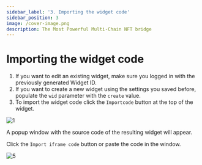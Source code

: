 ```yaml
---
sidebar_label: '3. Importing the widget code'
sidebar_position: 3
image: /cover-image.png
description: The Most Powerful Multi-Chain NFT bridge
---
```


# Importing the widget code

1. If you want to edit an existing widget, make sure you logged in with the previously generated Widget ID.
2. If you want to create a new widget using the settings you saved before, populate the `wid` parameter with the `create` value.
3. To import the widget code click the `Importcode` button at the top of the widget.

![1](/img/widget2/1.png)

A popup window with the source code of the resulting widget will appear. 

Click the `Import iframe code` button or paste the code in the window.

![5](/img/widget2/5.png)
